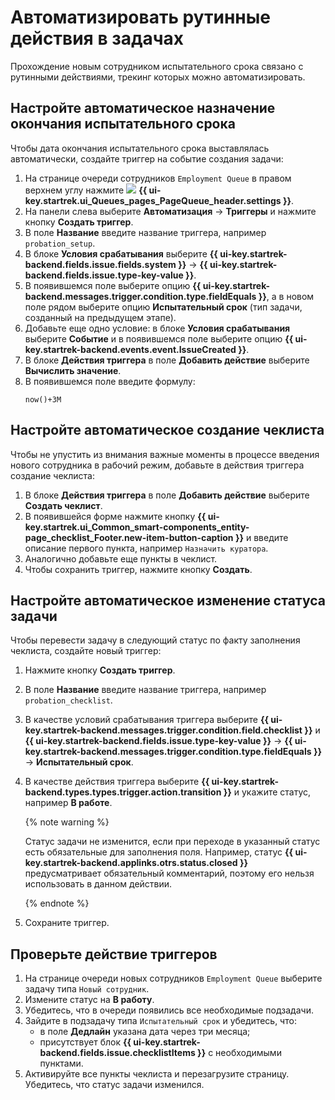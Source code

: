 # Автоматизировать рутинные действия в задачах

Прохождение новым сотрудником испытательного срока связано с рутинными действиями, трекинг которых можно автоматизировать.

## Настройте автоматическое назначение окончания испытательного срока

Чтобы дата окончания испытательного срока выставлялась автоматически, создайте триггер на событие создания задачи:

1. На странице очереди сотрудников `Employment Queue` в правом верхнем углу нажмите ![](../_assets/tracker/svg/queue-settings.svg) **{{ ui-key.startrek.ui_Queues_pages_PageQueue_header.settings }}**.
1. На панели слева выберите **Автоматизация** → **Триггеры** и нажмите кнопку **Создать триггер**.
1. В поле **Название** введите название триггера, например `probation_setup`.
1. В блоке **Условия срабатывания** выберите **{{ ui-key.startrek-backend.fields.issue.fields.system }}**  → **{{ ui-key.startrek-backend.fields.issue.type-key-value }}**.
1. В появившемся поле выберите опцию **{{ ui-key.startrek-backend.messages.trigger.condition.type.fieldEquals }}**, а в новом поле рядом выберите опцию **Испытательный срок** (тип задачи, созданный на предыдущем этапе).
1. Добавьте еще одно условие: в блоке **Условия срабатывания** выберите **Событие** и в появившемся поле выберите опцию **{{ ui-key.startrek-backend.events.event.IssueCreated }}**.
1. В блоке **Действия триггера** в поле **Добавить действие** выберите **Вычислить значение**.
1. В появившемся поле введите формулу:
	```text
	now()+3M
	```

## Настройте автоматическое создание чеклиста

Чтобы не упустить из внимания важные моменты в процессе введения нового сотрудника в рабочий режим, добавьте в действия триггера создание чеклиста:

1. В блоке **Действия триггера** в поле **Добавить действие** выберите **Создать чеклист**.
1. В появившейся форме нажмите кнопку **{{ ui-key.startrek.ui_Common_smart-components_entity-page_checklist_Footer.new-item-button-caption }}** и введите описание первого пункта, например `Назначить куратора`.
1. Аналогично добавьте еще пункты в чеклист.
1. Чтобы сохранить триггер, нажмите кнопку **Создать**.

## Настройте автоматическое изменение статуса задачи

Чтобы перевести задачу в следующий статус по факту заполнения чеклиста, создайте новый триггер:

1. Нажмите кнопку **Создать триггер**.
1. В поле **Название** введите название триггера, например `probation_checklist`.
1. В качестве условий срабатывания триггера выберите **{{ ui-key.startrek-backend.messages.trigger.condition.field.checklist }}** и **{{ ui-key.startrek-backend.fields.issue.type-key-value }}** → **{{ ui-key.startrek-backend.messages.trigger.condition.type.fieldEquals }}** → **Испытательный срок**.
1. В качестве действия триггера выберите **{{ ui-key.startrek-backend.types.types.trigger.action.transition }}** и укажите статус, например **В работе**.

   {% note warning %}

   Статус задачи не изменится, если при переходе в указанный статус есть обязательные для заполнения поля. 
	Например, статус **{{ ui-key.startrek-backend.applinks.otrs.status.closed }}** предусматривает обязательный комментарий, поэтому его нельзя использовать в данном действии.

   {% endnote %}

1. Сохраните триггер.

## Проверьте действие триггеров

1. На странице очереди новых сотрудников `Employment Queue` выберите задачу типа `Новый сотрудник`.
1. Измените статус на **В работу**.
1. Убедитесь, что в очереди появились все необходимые подзадачи.
1. Зайдите в подзадачу типа `Испытательный срок` и убедитесь, что:
	* в поле **Дедлайн** указана дата через три месяца;
	* присутствует блок **{{ ui-key.startrek-backend.fields.issue.checklistItems }}** с необходимыми пунктами.
1. Активируйте все пункты чеклиста и перезагрузите страницу. Убедитесь, что статус задачи изменился.

